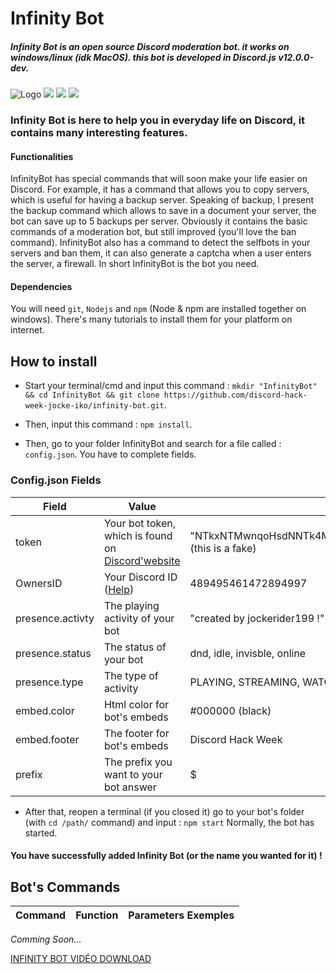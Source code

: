 Infinity Bot
==================

##### Infinity Bot is an open source Discord moderation bot. it works on windows/linux (idk MacOS). this bot is developed in Discord.js v12.0.0-dev.

![Logo](https://cdn.discordapp.com/icons/591537647994798101/a85984646942ed4f2202ffac114b7218.png)
<img src="https://img.shields.io/badge/node--js-10.16.0-success.svg"> 
<img src="https://img.shields.io/badge/npm-6.9.0-red.svg">
<img src="https://img.shields.io/badge/discord.js-12.0.0-blue.svg">
### Infinity Bot is here to help you in everyday life on Discord, it contains many interesting features. 

#### Functionalities
  InfinityBot has special commands that will soon make your life easier on Discord. For example, it has a command that allows you to copy servers, which is useful for having a backup server. Speaking of backup, I present the backup command which allows to save in a document your server, the bot can save up to 5 backups per server. Obviously it contains the basic commands of a moderation bot, but still improved (you'll love the ban command). InfinityBot also has a command to detect the selfbots in your servers and ban them, it can also generate a captcha when a user enters the server, a firewall. In short InfinityBot is the bot you need.

#### Dependencies
  You will need `git`, `Nodejs` and `npm` (Node & npm are installed together on windows). There's many tutorials to install them for your platform on internet.

How to install 
--------------

* Start your terminal/cmd and input this command : `mkdir "InfinityBot" && cd InfinityBot && git clone https://github.com/discord-hack-week-jocke-iko/infinity-bot.git`.

* Then, input this command : `npm install`.

* Then, go to your folder InfinityBot and search for a file called : `config.json`. You have to complete fields.

### Config.json Fields
| Field | Value | Exemple |
| ------ | ------- | ------- |
| token | Your bot token, which is found on [Discord'website](https://discordapp.com/developers/applications/) | "NTkxNTMwnqoHsdNNTk4MTQ0.XRR95g.fh5aH6PeHtRd2qPRANgHEGwfI" (this is a fake) |
| OwnersID | Your Discord ID ([Help](https://support.discordapp.com/hc/en-us/articles/206346498-Where-can-I-find-my-User-Server-Message-ID-)) | 489495461472894997
| presence.activty| The playing activity of your bot | "created by jockerider199 !" |
| presence.status | The status of your bot | dnd, idle, invisble, online |
| presence.type | The type of activity | PLAYING, STREAMING, WATCHING, LISTENING |
| embed.color | Html color for bot's embeds | #000000 (black)  |
| embed.footer | The footer for bot's embeds | Discord Hack Week |
| prefix | The prefix you want to your bot answer | $ |

* After that, reopen a terminal (if you closed it) go to your bot's folder (with `cd /path/` command) and input : `npm start` Normally, the bot has started.

#### You have successfully added Infinity Bot (or the name you wanted for it) !

## Bot's Commands
| Command | Function | Parameters Exemples |
| ------- | -------- | ------------------- |

*Comming Soon...*


[INFINITY BOT VIDÉO DOWNLOAD](https://www.youtube.com/watch?v=T0PAUKppkVw)
